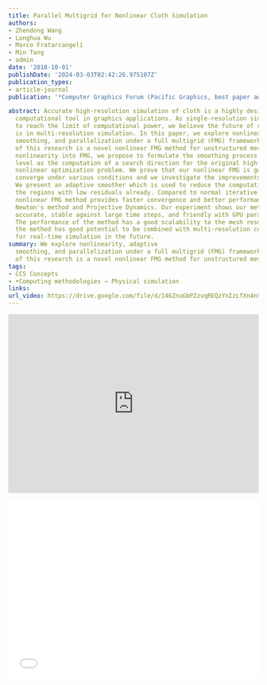 ```yaml
---
title: Parallel Multigrid for Nonlinear Cloth Simulation
authors:
- Zhendong Wang
- Longhua Wu
- Marco Fratarcangeli
- Min Tang
- admin
date: '2018-10-01'
publishDate: '2024-03-03T02:42:26.975107Z'
publication_types:
- article-journal
publication: '*Computer Graphics Forum (Pacific Graphics, best paper award), 37*(7)'

abstract: Accurate high-resolution simulation of cloth is a highly desired
  computational tool in graphics applications. As single-resolution simulation starts
  to reach the limit of computational power, we believe the future of cloth simulation
  is in multi-resolution simulation. In this paper, we explore nonlinearity, adaptive
  smoothing, and parallelization under a full multigrid (FMG) framework. The foundation
  of this research is a novel nonlinear FMG method for unstructured meshes. To introduce
  nonlinearity into FMG, we propose to formulate the smoothing process at each resolution
  level as the computation of a search direction for the original high-resolution
  nonlinear optimization problem. We prove that our nonlinear FMG is guaranteed to
  converge under various conditions and we investigate the improvements to its performance.
  We present an adaptive smoother which is used to reduce the computational cost in
  the regions with low residuals already. Compared to normal iterative solvers, our
  nonlinear FMG method provides faster convergence and better performance for both
  Newton's method and Projective Dynamics. Our experiment shows our method is efficient,
  accurate, stable against large time steps, and friendly with GPU parallelization.
  The performance of the method has a good scalability to the mesh resolution, and
  the method has good potential to be combined with multi-resolution collision handling
  for real-time simulation in the future.
summary: We explore nonlinearity, adaptive
  smoothing, and parallelization under a full multigrid (FMG) framework. The foundation
  of this research is a novel nonlinear FMG method for unstructured meshes.
tags:
- CCS Concepts
- •Computing methodologies → Physical simulation
links:
url_video: https://drive.google.com/file/d/146ZnuGbPZzvqREQzYnIzLfXn4nSZGi13/view
---
```


<p align="center">
<iframe width="100%" height="360" src="https://www.youtube.com/embed/WqWieqEEs_k?si=X2Yn2orbztUCjySr" title="YouTube video player" frameborder="0" allow="accelerometer; autoplay; clipboard-write; encrypted-media; gyroscope; picture-in-picture; web-share" allowfullscreen></iframe>
</p>
<p align="center">
<iframe width="100%" height="360" src="//player.bilibili.com/player.html?aid=980298696&bvid=BV1n44y1P7wU&cid=563649326&p=1" scrolling="no" border="0" frameborder="no" framespacing="0" allowfullscreen="true"> </iframe>
</p>
